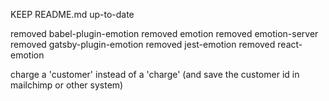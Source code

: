 KEEP README.md up-to-date

removed babel-plugin-emotion
removed emotion
removed emotion-server
removed gatsby-plugin-emotion
removed jest-emotion
removed react-emotion

charge a 'customer' instead of a 'charge' (and save the customer id in mailchimp or other system)
